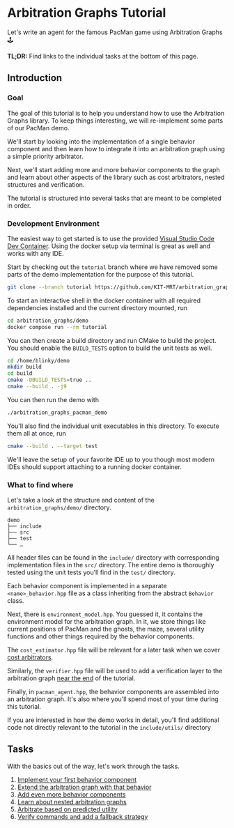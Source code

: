 # Arbitration Graphs Tutorial

Let's write an agent for the famous PacMan game using Arbitration Graphs 🕹️

**TL;DR:** Find links to the individual tasks at the bottom of this page.

## Introduction


### Goal

The goal of this tutorial is to help you understand how to use the Arbitration Graphs library.
To keep things interesting, we will re-implement some parts of our PacMan demo.

We'll start by looking into the implementation of a single behavior component
  and then learn how to integrate it into an arbitration graph using a simple priority arbitrator.

Next, we'll start adding more and more behavior components to the graph and learn about other aspects of the library
  such as cost arbitrators, nested structures and verification.

The tutorial is structured into several tasks that are meant to be completed in order.


### Development Environment

The easiest way to get started is to use the provided [Visual Studio Code](https://code.visualstudio.com/) [Dev Container](https://code.visualstudio.com/docs/devcontainers/containers).
Using the docker setup via terminal is great as well and works with any IDE.

Start by checking out the `tutorial` branch where we have removed some parts
  of the demo implementation for the purpose of this tutorial.
```bash
git clone --branch tutorial https://github.com/KIT-MRT/arbitration_graphs.git
```

To start an interactive shell in the docker container with all required dependencies installed
  and the current directory mounted, run
```bash
cd arbitration_graphs/demo
docker compose run --rm tutorial
```

You can then create a build directory and run CMake to build the project.
You should enable the `BUILD_TESTS` option to build the unit tests as well.

```bash
cd /home/blinky/demo
mkdir build
cd build
cmake -DBUILD_TESTS=true ..
cmake --build . -j9
```

You can then run the demo with
```bash
./arbitration_graphs_pacman_demo
```

You'll also find the individual unit executables in this directory.
To execute them all at once, run
```bash
cmake --build . --target test
```

We'll leave the setup of your favorite IDE up to you
  though most modern IDEs should support attaching to a running docker container.


### What to find where

Let's take a look at the structure and content of the `arbitration_graphs/demo/` directory.

```
demo
├── include
├── src
├── test
└── …
```

All header files can be found in the `include/` directory with corresponding implementation files in the `src/` directory.
The entire demo is thoroughly tested using the unit tests you'll find in the `test/` directory.

Each behavior component is implemented in a separate `<name>_behavior.hpp` file as a class inheriting from the abstract `Behavior` class.

Next, there is `environment_model.hpp`.
You guessed it, it contains the environment model for the arbitration graph.
In it, we store things like current positions of PacMan and the ghosts, the maze, several utility functions
  and other things required by the behavior components.

The `cost_estimator.hpp` file will be relevant for a later task when we cover [cost arbitrators](./tasks/5_cost_arbitration.md).

Similarly, the `verifier.hpp` file will be used to add a verification layer to the arbitration graph [near the end](./tasks/6_verification.md) of the tutorial.

Finally, in `pacman_agent.hpp`, the behavior components are assembled into an arbitration graph.
It's also where you'll spend most of your time during this tutorial.

If you are interested in how the demo works in detail,
  you'll find additional code not directly relevant to the tutorial in the `include/utils/` directory


## Tasks

With the basics out of the way, let's work through the tasks.

1. [Implement your first behavior component](./tasks/1_implement_behavior_component.md)
2. [Extend the arbitration graph with that behavior](./tasks/2_extend_arbitration_graph.md)
3. [Add even more behavior components](./tasks/3_add_more_behaviors.md)
4. [Learn about nested arbitration graphs](./tasks/4_nested_arbitrators.md)
5. [Arbitrate based on predicted utility](./tasks/5_cost_arbitration.md)
6. [Verify commands and add a fallback strategy](./tasks/6_verification.md)
